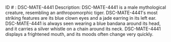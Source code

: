 ID # : DSC-MATE-4441
Description: DSC-MATE-4441 is a male mythological creature, resembling an anthropomorphic tiger. DSC-MATE-4441's most striking features are its blue clown eyes and a jade earring in its left ear. DSC-MATE-4441 is always seen wearing a blue bandana around its head, and it carries a silver whistle on a chain around its neck. DSC-MATE-4441 displays a frightened mouth, and its moods often change very quickly.